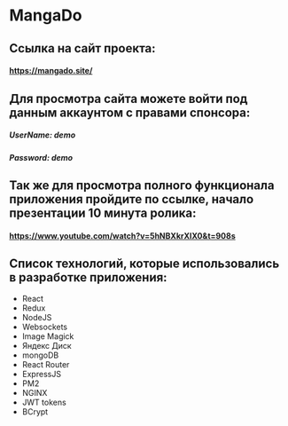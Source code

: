 # MangaDo

## Ссылка на сайт проекта: 
#### https://mangado.site/

## Для просмотра сайта можете войти под данным аккаунтом с правами спонсора: 
##### UserName: demo <br/>
##### Password: demo

## Так же для просмотра полного функционала приложения пройдите по ссылке, начало презентации 10 минута ролика: 
#### https://www.youtube.com/watch?v=5hNBXkrXIX0&t=908s

## Список технологий, которые использовались в разработке приложения: 
* React
* Redux
* NodeJS
* Websockets
* Image Magick
* Яндекс Диск
* mongoDB
* React Router
* ExpressJS
* PM2
* NGINX
* JWT tokens
* BCrypt
